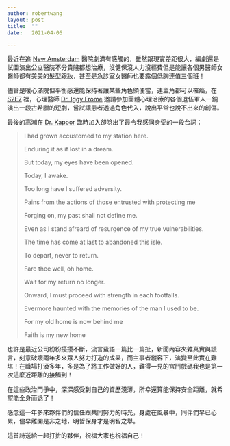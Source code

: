 ```yaml
---
author: robertwang
layout: post
title:  ""
date:   2021-04-06

---
```


最近在追 [New Amsterdam](https://www.imdb.com/title/tt7817340/?ref_=nv_sr_srsg_0) 醫院劇滿有感觸的，雖然跟現實差距很大，編劇還是試圖演出公立醫院不分貴賤都想治療，沒健保沒人力沒經費但是能讓各個男醫師女醫師都有美美的髮型跟妝，甚至是急診室女醫師也要露個低胸連值三個班！


儘管是暖心滿院但平衡感還能保持著讓某些角色領便當，連主角都可以罹癌，在 [S2E7](https://www.imdb.com/title/tt10936094/?ref_=ttep_ep7) 裡，心理醫師 [Dr. Iggy Frome](https://www.imdb.com/title/tt7817340/characters/nm0479527?ref_=tt_cl_t5) 邀請參加團體心理治療的各個退伍軍人一銅演出一段古希臘的短劇，嘗試讓患者透過角色代入，說出平常也說不出來的創傷。


最後的高潮在 [Dr. Kapoor](https://www.imdb.com/title/tt7817340/characters/nm0451600?ref_=tt_cl_t6) 臨時加入卻唸出了最令我感同身受的一段台詞：


> I had grown accustomed to my station here. 
> 
> Enduring it as if lost in a dream. 
> 
> But today, my eyes have been opened. 
> 
> Today, I awake. 
> 
> Too long have I suffered adversity. 
> 
> Pains from the actions of those entrusted with protecting me
> 
> Forging on, my past shall not define me. 
> 
> Even as I stand afreard of resurgence of my true vulnerabilities. 
> 
> The time has come at last to abandoned this isle. 
> 
> To depart, never to return. 
> 
> Fare thee well, oh home. 
> 
> Wait for my return no longer. 
> 
> Onward, I must proceed with strength in each footfalls. 
> 
> Evermore haunted with the memories of the man I used to be. 
> 
> For my old home is now behind me
> 
> Faith is my new home



也許是最近公司紛紛擾擾不斷，流言蜚語一篇比一篇扯，新聞內容夾雜真實與謊言，刻意破壞兩年多來眾人努力打造的成果，而主事者縱容下，演變至此實在難堪！在職場打滾多年，多是為了將工作做好的人，難得一見的宮鬥戲碼我也是第一次這麼近距離的接觸到！

在這些政治鬥爭中，深深感受到自己的資歷淺薄，所幸還算能保持安全距離，就希望能全身而退了！

感念這一年多來夥伴們的信任跟共同努力的時光，身處在風暴中，同伴們早已心累，儘早離開是非之地，明哲保身才是明智之舉。

這首詩送給一起打拚的夥伴，祝福大家也祝福自己！





